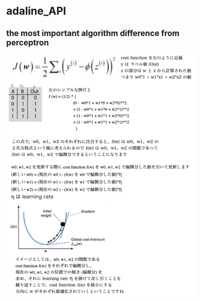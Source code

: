 # adaline_API
## the most important algorithm difference from perceptron

![adaline_API](https://github.com/NoriKaneshige/adaline_API/blob/master/adaline.png)

